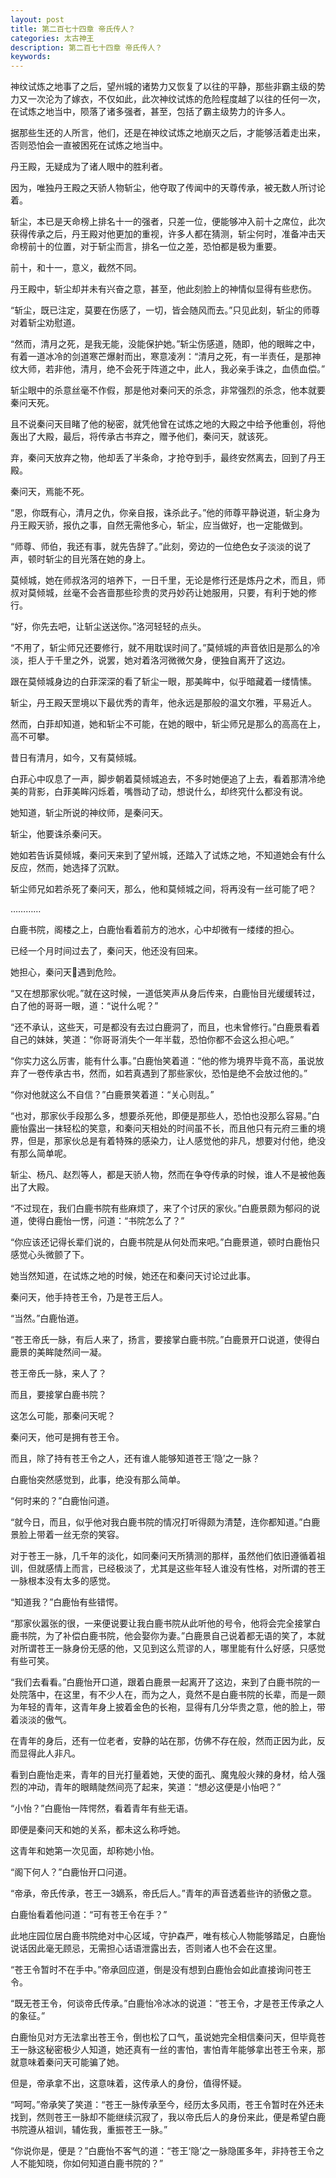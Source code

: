 ```yaml
---
layout: post
title: 第二百七十四章 帝氏传人？
categories: 太古神王
description: 第二百七十四章 帝氏传人？
keywords:
---
```


神纹试炼之地事了之后，望州城的诸势力又恢复了以往的平静，那些非霸主级的势力又一次沦为了嫁衣，不仅如此，此次神纹试炼的危险程度越了以往的任何一次，在试炼之地当中，陨落了诸多强者，甚至，包括了霸主级势力的许多人。

据那些生还的人所言，他们，还是在神纹试炼之地崩灭之后，才能够活着走出来，否则恐怕会一直被困死在试炼之地当中。

丹王殿，无疑成为了诸人眼中的胜利者。

因为，唯独丹王殿之天骄人物斩尘，他夺取了传闻中的天尊传承，被无数人所讨论着。

斩尘，本已是天命榜上排名十一的强者，只差一位，便能够冲入前十之席位，此次获得传承之后，丹王殿对他更加的重视，许多人都在猜测，斩尘何时，准备冲击天命榜前十的位置，对于斩尘而言，排名一位之差，恐怕都是极为重要。

前十，和十一，意义，截然不同。

丹王殿中，斩尘却并未有兴奋之意，甚至，他此刻脸上的神情似显得有些悲伤。

“斩尘，既已注定，莫要在伤感了，一切，皆会随风而去。”只见此刻，斩尘的师尊对着斩尘劝慰道。

“然而，清月之死，是我无能，没能保护她。”斩尘伤感道，随即，他的眼眸之中，有着一道冰冷的剑道寒芒爆射而出，寒意凌冽：“清月之死，有一半责任，是那神纹大师，若非他，清月，绝不会死于阵道之中，此人，我必亲手诛之，血债血偿。”

斩尘眼中的杀意丝毫不作假，那是他对秦问天的杀念，非常强烈的杀念，他本就要秦问天死。

且不说秦问天目睹了他的秘密，就凭他曾在试炼之地的大殿之中给予他重创，将他轰出了大殿，最后，将传承古书弃之，赠予他们，秦问天，就该死。

弃，秦问天放弃之物，他却丢了半条命，才抢夺到手，最终安然离去，回到了丹王殿。

秦问天，焉能不死。

“恩，你既有心，清月之仇，你亲自报，诛杀此子。”他的师尊平静说道，斩尘身为丹王殿天骄，报仇之事，自然无需他多心，斩尘，应当做好，也一定能做到。

“师尊、师伯，我还有事，就先告辞了。”此刻，旁边的一位绝色女子淡淡的说了声，顿时斩尘的目光落在她的身上。

莫倾城，她在师叔洛河的培养下，一日千里，无论是修行还是炼丹之术，而且，师叔对莫倾城，丝毫不会吝啬那些珍贵的灵丹妙药让她服用，只要，有利于她的修行。

“好，你先去吧，让斩尘送送你。”洛河轻轻的点头。

“不用了，斩尘师兄还要修行，就不用耽误时间了。”莫倾城的声音依旧是那么的冷淡，拒人于千里之外，说罢，她对着洛河微微欠身，便独自离开了这边。

跟在莫倾城身边的白菲深深的看了斩尘一眼，那美眸中，似乎暗藏着一缕情愫。

斩尘，丹王殿天罡境以下最优秀的青年，他永远是那般的温文尔雅，平易近人。

然而，白菲却知道，她和斩尘不可能，在她的眼中，斩尘师兄是那么的高高在上，高不可攀。

昔日有清月，如今，又有莫倾城。

白菲心中叹息了一声，脚步朝着莫倾城追去，不多时她便追了上去，看着那清冷绝美的背影，白菲美眸闪烁着，嘴唇动了动，想说什么，却终究什么都没有说。

她知道，斩尘所说的神纹师，是秦问天。

斩尘，他要诛杀秦问天。

她如若告诉莫倾城，秦问天来到了望州城，还踏入了试炼之地，不知道她会有什么反应，然而，她选择了沉默。

斩尘师兄如若杀死了秦问天，那么，他和莫倾城之间，将再没有一丝可能了吧？

…………

白鹿书院，阁楼之上，白鹿怡看着前方的池水，心中却微有一缕缕的担心。

已经一个月时间过去了，秦问天，他还没有回来。

她担心，秦问天遇到危险。

“又在想那家伙呢。”就在这时候，一道低笑声从身后传来，白鹿怡目光缓缓转过，白了他的哥哥一眼，道：“说什么呢？”

“还不承认，这些天，可是都没有去过白鹿洞了，而且，也未曾修行。”白鹿景看着自己的妹妹，笑道：“你哥哥消失个一年半载，恐怕你都不会这么担心吧。”

“你实力这么厉害，能有什么事。”白鹿怡笑着道：“他的修为境界毕竟不高，虽说放弃了一卷传承古书，然而，如若真遇到了那些家伙，恐怕是绝不会放过他的。”

“你对他就这么不自信？”白鹿景笑着道：“关心则乱。”

“也对，那家伙手段那么多，想要杀死他，即便是那些人，恐怕也没那么容易。”白鹿怡露出一抹轻松的笑意，和秦问天相处的时间虽不长，而且他只有元府三重的境界，但是，那家伙总是有着特殊的感染力，让人感觉他的非凡，想要对付他，绝没有那么简单呢。

斩尘、杨凡、赵烈等人，都是天骄人物，然而在争夺传承的时候，谁人不是被他轰出了大殿。

“不过现在，我们白鹿书院有些麻烦了，来了个讨厌的家伙。”白鹿景颇为郁闷的说道，使得白鹿怡一愣，问道：“书院怎么了？”

“你应该还记得长辈们说的，白鹿书院是从何处而来吧。”白鹿景道，顿时白鹿怡只感觉心头微颤了下。

她当然知道，在试炼之地的时候，她还在和秦问天讨论过此事。

秦问天，他手持苍王令，乃是苍王后人。

“当然。”白鹿怡道。

“苍王帝氏一脉，有后人来了，扬言，要接掌白鹿书院。”白鹿景开口说道，使得白鹿景的美眸陡然间一凝。

苍王帝氏一脉，来人了？

而且，要接掌白鹿书院？

这怎么可能，那秦问天呢？

秦问天，他可是拥有苍王令。

而且，除了持有苍王令之人，还有谁人能够知道苍王‘隐’之一脉？

白鹿怡突然感觉到，此事，绝没有那么简单。

“何时来的？”白鹿怡问道。

“就今日，而且，似乎他对我白鹿书院的情况打听得颇为清楚，连你都知道。”白鹿景脸上带着一丝无奈的笑容。

对于苍王一脉，几千年的淡化，如同秦问天所猜测的那样，虽然他们依旧遵循着祖训，但就感情上而言，已经极淡了，尤其是这些年轻人谁没有性格，对所谓的苍王一脉根本没有太多的感觉。

“知道我？”白鹿怡有些错愕。

“那家伙嚣张的很，一来便说要让我白鹿书院从此听他的号令，他将会完全接掌白鹿书院，为了补偿白鹿书院，他会娶你为妻。”白鹿景自己说着都无语的笑了，本就对所谓苍王一脉身份无感的他，又见到这么荒谬的人，哪里能有什么好感，只感觉有些可笑。

“我们去看看。”白鹿怡开口道，跟着白鹿景一起离开了这边，来到了白鹿书院的一处院落中，在这里，有不少人在，而为之人，竟然不是白鹿书院的长辈，而是一颇为年轻的青年，这青年身上披着金色的长袍，显得有几分华贵之意，他的脸上，带着淡淡的傲气。

在青年的身后，还有一位老者，安静的站在那，仿佛不存在般，然而正因为此，反而显得此人非凡。

看到白鹿怡走来，青年的目光打量着她，天使的面孔、魔鬼般火辣的身材，给人强烈的冲动，青年的眼睛陡然间亮了起来，笑道：“想必这便是小怡吧？”

“小怡？”白鹿怡一阵愕然，看着青年有些无语。

即便是秦问天和她的关系，都未这么称呼她。

这青年和她第一次见面，却称她小怡。

“阁下何人？”白鹿怡开口问道。

“帝承，帝氏传承，苍王一3嫡系，帝氏后人。”青年的声音透着些许的骄傲之意。

白鹿怡看着他问道：“可有苍王令在手？”

此地庄园位居白鹿书院绝对中心区域，守护森严，唯有核心人物能够踏足，白鹿怡说话因此毫无顾忌，无需担心话语泄露出去，否则诸人也不会在这里。

“苍王令暂时不在手中。”帝承回应道，倒是没有想到白鹿怡会如此直接询问苍王令。

“既无苍王令，何谈帝氏传承。”白鹿怡冷冰冰的说道：“苍王令，才是苍王传承之人的象征。”

白鹿怡见对方无法拿出苍王令，倒也松了口气，虽说她完全相信秦问天，但毕竟苍王一脉这秘密极少人知道，她还真有一丝的害怕，害怕青年能够拿出苍王令来，那就意味着秦问天可能骗了她。

但是，帝承拿不出，这意味着，这传承人的身份，值得怀疑。

“呵呵。”帝承笑了笑道：“苍王一脉传承至今，经历太多风雨，苍王令暂时在外还未找到，然则苍王一脉却不能继续沉寂了，我以帝氏后人的身份来此，便是希望白鹿书院遵从祖训，辅佐我，重振苍王一脉。”

“你说你是，便是？”白鹿怡不客气的道：“苍王‘隐’之一脉隐匿多年，非持苍王令之人不能知晓，你如何知道白鹿书院的？”
